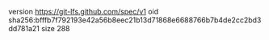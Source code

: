 version https://git-lfs.github.com/spec/v1
oid sha256:bfffb7f792193e42a56b8eec21b13d71868e6688766b7b4de2cc2bd3dd781a21
size 288
